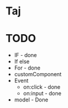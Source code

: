 # Taj

# TODO 

* IF - done
* If else
* For - done
* customComponent
* Event 
  * on:click - done
  * on:input - done
* model - Done
